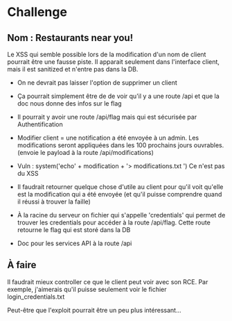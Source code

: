 # Challenge

## Nom : Restaurants near you!

Le XSS qui semble possible lors de la modification d'un nom de client pourrait être une fausse piste. Il apparait seulement dans l'interface client, mais il est sanitized et n'entre pas dans la DB.

- On ne devrait pas laisser l'option de supprimer un client

- Ça pourrait simplement être de de voir qu'il y a une route /api et que la doc nous donne des infos sur le flag

- Il pourrait y avoir une route /api/flag mais qui est sécurisée par Authentification

- Modifier client = une notification a été envoyée à un admin. Les modifications seront appliquées dans les 100 prochains jours ouvrables. (envoie le payload à la route /api/modifications)

- Vuln : system('echo' + modification + '> modifications.txt ') Ce n'est pas du XSS

- Il faudrait retourner quelque chose d'utile au client pour qu'il voit qu'elle est la modification qui a été envoyée (et qu'il puisse comprendre quand il réussi à trouver la faille)

- À la racine du serveur on fichier qui s'appelle 'credentials' qui permet de trouver les credentials pour accéder à la route /api/flag. Cette route retourne le flag qui est storé dans la DB

- Doc pour les services API à la route /api

## À faire

Il faudrait mieux controller ce que le client peut voir avec son RCE. Par exemple, j'aimerais qu'il puisse seulement voir le fichier login_credentials.txt 

Peut-être que l'exploit pourrait être un peu plus intéressant...